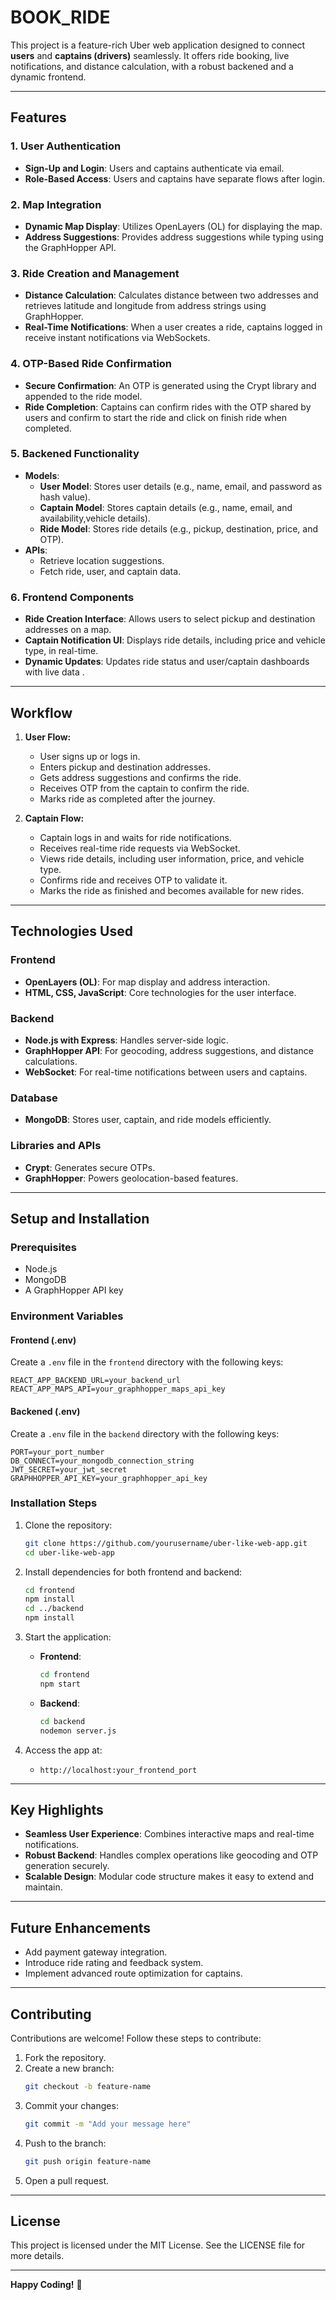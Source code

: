# BOOK_RIDE

This project is a feature-rich Uber web application designed to connect **users** and **captains (drivers)** seamlessly. It offers ride booking, live notifications, and distance calculation, with a robust backened and a dynamic frontend.

---

## Features

### **1. User Authentication**

- **Sign-Up and Login**: Users and captains authenticate via email.
- **Role-Based Access**: Users and captains have separate flows after login.

### **2. Map Integration**

- **Dynamic Map Display**: Utilizes OpenLayers (OL) for displaying the map.
- **Address Suggestions**: Provides address suggestions while typing using the GraphHopper API.

### **3. Ride Creation and Management**

- **Distance Calculation**: Calculates distance between two addresses and retrieves latitude and longitude from address strings using GraphHopper.
- **Real-Time Notifications**: When a user creates a ride, captains logged in receive instant notifications via WebSockets.

### **4. OTP-Based Ride Confirmation**

- **Secure Confirmation**: An OTP is generated using the Crypt library and appended to the ride model.
- **Ride Completion**: Captains can confirm rides with the OTP shared by users and confirm to start the ride and click on finish ride when completed.

### **5. Backened Functionality**

- **Models**:
  - **User Model**: Stores user details (e.g., name, email, and password as hash value).
  - **Captain Model**: Stores captain details (e.g., name, email, and availability,vehicle details).
  - **Ride Model**: Stores ride details (e.g., pickup, destination, price, and OTP).
- **APIs**:
  - Retrieve location suggestions.
  - Fetch ride, user, and captain data.

### **6. Frontend Components**

- **Ride Creation Interface**: Allows users to select pickup and destination addresses on a map.
- **Captain Notification UI**: Displays ride details, including price and vehicle type, in real-time.
- **Dynamic Updates**: Updates ride status and user/captain dashboards with live data .

---

## Workflow

1. **User Flow:**

   - User signs up or logs in.
   - Enters pickup and destination addresses.
   - Gets address suggestions and confirms the ride.
   - Receives OTP from the captain to confirm the ride.
   - Marks ride as completed after the journey.

2. **Captain Flow:**
   - Captain logs in and waits for ride notifications.
   - Receives real-time ride requests via WebSocket.
   - Views ride details, including user information, price, and vehicle type.
   - Confirms ride and receives OTP to validate it.
   - Marks the ride as finished and becomes available for new rides.

---

## Technologies Used

### **Frontend**

- **OpenLayers (OL)**: For map display and address interaction.
- **HTML, CSS, JavaScript**: Core technologies for the user interface.

### **Backend**

- **Node.js with Express**: Handles server-side logic.
- **GraphHopper API**: For geocoding, address suggestions, and distance calculations.
- **WebSocket**: For real-time notifications between users and captains.

### **Database**

- **MongoDB**: Stores user, captain, and ride models efficiently.

### **Libraries and APIs**

- **Crypt**: Generates secure OTPs.
- **GraphHopper**: Powers geolocation-based features.

---

## Setup and Installation

### **Prerequisites**

- Node.js
- MongoDB
- A GraphHopper API key

### **Environment Variables**

#### **Frontend (.env)**

Create a `.env` file in the `frontend` directory with the following keys:

```env
REACT_APP_BACKEND_URL=your_backend_url
REACT_APP_MAPS_API=your_graphhopper_maps_api_key
```

#### **Backened (.env)**

Create a `.env` file in the `backend` directory with the following keys:

```env
PORT=your_port_number
DB_CONNECT=your_mongodb_connection_string
JWT_SECRET=your_jwt_secret
GRAPHHOPPER_API_KEY=your_graphhopper_api_key
```

### **Installation Steps**

1. Clone the repository:
   ```bash
   git clone https://github.com/yourusername/uber-like-web-app.git
   cd uber-like-web-app
   ```
2. Install dependencies for both frontend and backend:
   ```bash
   cd frontend
   npm install
   cd ../backend
   npm install
   ```
3. Start the application:

   - **Frontend**:
     ```bash
     cd frontend
     npm start
     ```
   - **Backend**:
     ```bash
     cd backend
     nodemon server.js
     ```

4. Access the app at:
   - `http://localhost:your_frontend_port`

---

## Key Highlights

- **Seamless User Experience**: Combines interactive maps and real-time notifications.
- **Robust Backend**: Handles complex operations like geocoding and OTP generation securely.
- **Scalable Design**: Modular code structure makes it easy to extend and maintain.

---

## Future Enhancements

- Add payment gateway integration.
- Introduce ride rating and feedback system.
- Implement advanced route optimization for captains.

---

## Contributing

Contributions are welcome! Follow these steps to contribute:

1. Fork the repository.
2. Create a new branch:
   ```bash
   git checkout -b feature-name
   ```
3. Commit your changes:
   ```bash
   git commit -m "Add your message here"
   ```
4. Push to the branch:
   ```bash
   git push origin feature-name
   ```
5. Open a pull request.

---

## License

This project is licensed under the MIT License. See the LICENSE file for more details.

---

**Happy Coding!** 🚀

